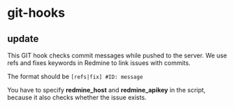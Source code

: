 # git-hooks

## update

This GIT hook checks commit messages while pushed to the server. We use refs and fixes keywords
in Redmine to link issues with commits.

The format should be `[refs|fix] #ID: message`

You have to specify **redmine_host** and **redmine_apikey** in the script, because it also checks
whether the issue exists.